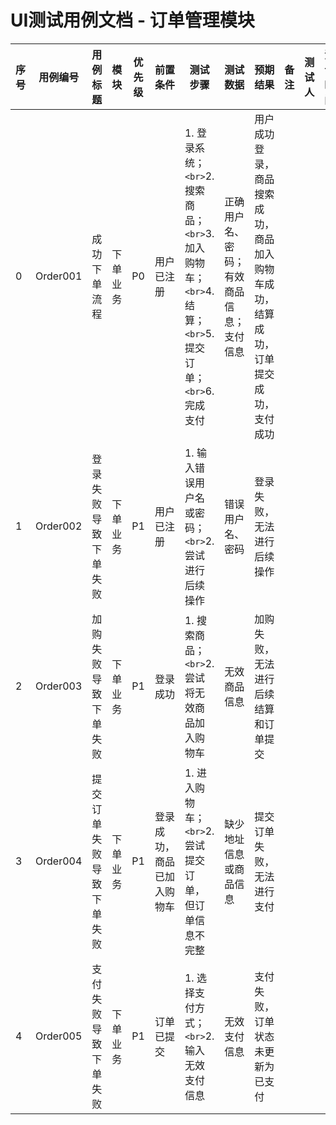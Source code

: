 # UI测试用例文档 - 订单管理模块

| 序号 | 用例编号 | 用例标题                 | 模块     | 优先级 | 前置条件                   | 测试步骤                                                                                                           | 测试数据                                 | 预期结果                                                                         | 备注 | 测试人 | 测试时间 |
| ---- | -------- | ------------------------ | -------- | ------ | -------------------------- | ------------------------------------------------------------------------------------------------------------------ | ---------------------------------------- | -------------------------------------------------------------------------------- | ---- | ------ | -------- |
| 0    | Order001 | 成功下单流程             | 下单业务 | P0     | 用户已注册                 | 1. 登录系统；`<br>`2. 搜索商品；`<br>`3. 加入购物车；`<br>`4. 结算；`<br>`5. 提交订单；`<br>`6. 完成支付 | 正确用户名、密码；有效商品信息；支付信息 | 用户成功登录，商品搜索成功，商品加入购物车成功，结算成功，订单提交成功，支付成功 |      |        |          |
| 1    | Order002 | 登录失败导致下单失败     | 下单业务 | P1     | 用户已注册                 | 1. 输入错误用户名或密码；`<br>`2. 尝试进行后续操作                                                               | 错误用户名、密码                         | 登录失败，无法进行后续操作                                                       |      |        |          |
| 2    | Order003 | 加购失败导致下单失败     | 下单业务 | P1     | 登录成功                   | 1. 搜索商品；`<br>`2. 尝试将无效商品加入购物车                                                                   | 无效商品信息                             | 加购失败，无法进行后续结算和订单提交                                             |      |        |          |
| 3    | Order004 | 提交订单失败导致下单失败 | 下单业务 | P1     | 登录成功，商品已加入购物车 | 1. 进入购物车；`<br>`2. 尝试提交订单，但订单信息不完整                                                           | 缺少地址信息或商品信息                   | 提交订单失败，无法进行支付                                                       |      |        |          |
| 4    | Order005 | 支付失败导致下单失败     | 下单业务 | P1     | 订单已提交                 | 1. 选择支付方式；`<br>`2. 输入无效支付信息                                                                       | 无效支付信息                             | 支付失败，订单状态未更新为已支付                                                 |      |        |          |
